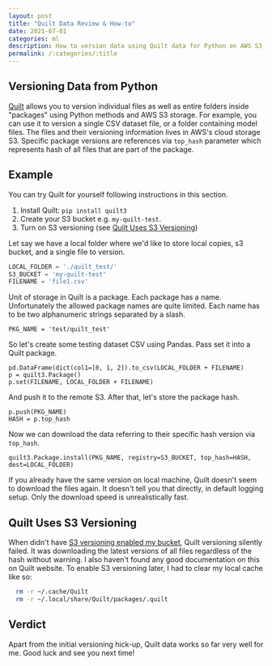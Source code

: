 ```yaml
---
layout: post
title: "Quilt Data Review & How-to"
date: 2021-07-01
categories: ml
description: How to version data using Quilt data for Python on AWS S3.
permalink: /:categories/:title
---
```



## Versioning Data from Python
[Quilt](https://quiltdata.com/) allows you to version individual files as well as entire folders inside "packages" using Python methods and AWS S3 storage.
For example, you can use it to version a single CSV dataset file, or a folder containing model files.
The files and their versioning information lives in AWS's cloud storage S3.
Specific package versions are references via `top_hash` parameter which represents hash of all files that are part of the package.


## Example
You can try Quilt for yourself following instructions in this section.

1. Install Quilt: ``` pip install quilt3 ```
2. Create your S3 bucket e.g. `my-quilt-test`.
3. Turn on S3 versioning (see [Quilt Uses S3 Versioning](#quilt-uses-s3-versioning))

Let say we have a local folder where we'd like to store local copies, s3 bucket, and a single file to version.
```python
LOCAL_FOLDER = './quilt_test/'
S3_BUCKET = 'my-quilt-test'
FILENAME = 'file1.csv'
```

Unit of storage in Quilt is a package.
Each package has a name.
Unfortunately the allowed package names are quite limited.
Each name has to be two alphanumeric strings separated by a slash.

```
PKG_NAME = 'test/quilt_test'
```
So let's create some testing dataset CSV using Pandas.
Pass set it into a Quilt package.
```
pd.DataFrame(dict(col1=[0, 1, 2]).to_csv(LOCAL_FOLDER + FILENAME)
p = quilt3.Package()
p.set(FILENAME, LOCAL_FOLDER + FILENAME)
```

And push it to the remote S3. After that, let's store the package hash.

```
p.push(PKG_NAME)
HASH = p.top_hash
```

Now we can download the data referring to their specific hash version via `top_hash`.

```
quilt3.Package.install(PKG_NAME, registry=S3_BUCKET, top_hash=HASH, dest=LOCAL_FOLDER)
```

If you already have the same version on local machine,
Quilt doesn't seem to download the files again.
It doesn't tell you that directly, in default logging setup.
Only the download speed is unrealistically fast.


## Quilt Uses S3 Versioning

When didn't have [S3 versioning enabled my bucket](https://docs.aws.amazon.com/AmazonS3/latest/userguide/Versioning.html), Quilt versioning silently failed.
It was downloading the latest versions of all files regardless of the hash without warning.
I also haven't found any good documentation on this on Quilt website.
To enable S3 versioning later, I had to clear my local cache like so:

```bash
  rm -r ~/.cache/Quilt
  rm -r ~/.local/share/Quilt/packages/.quilt 
```

## Verdict

Apart from the initial versioning hick-up, Quilt data works so far very well for me.
Good luck and see you next time!